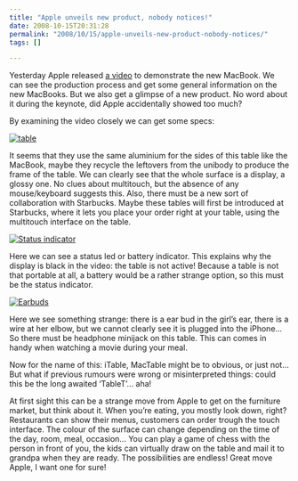 ```yaml
---
title: "Apple unveils new product, nobody notices!"
date: 2008-10-15T20:31:28
permalink: "2008/10/15/apple-unveils-new-product-nobody-notices/"
tags: []

---
```

Yesterday Apple released [a video](http://www.youtube.com/watch?v=9QvbKSg1EqQ "http://www.youtube.com/watch?v=9QvbKSg1EqQ") to demonstrate the new MacBook. We can see the production process and get some general information on the new MacBooks. But we also get a glimpse of a new product. No word about it during the keynote, did Apple accidentally showed too much?

By examining the video closely we can get some specs:

[![](@images/posts/2008/10/itable.png "table")](@images/posts/2008/10/itable.png)

It seems that they use the same aluminium for the sides of this table like the MacBook, maybe they recycle the leftovers from the unibody to produce the frame of the table. We can clearly see that the whole surface is a display, a glossy one. No clues about multitouch, but the absence of any mouse/keyboard suggests this. Also, there must be a new sort of collaboration with Starbucks. Maybe these tables will first be introduced at Starbucks, where it lets you place your order right at your table, using the multitouch interface on the table.

[![](@images/posts/2008/10/itable-status-led.png "Status indicator")](@images/posts/2008/10/itable-status-led.png)

Here we can see a status led or battery indicator. This explains why the display is black in the video: the table is not active! Because a table is not that portable at all, a battery would be a rather strange option, so this must be the status indicator.

[![](@images/posts/2008/10/itable-earbuds.png "Earbuds")](@images/posts/2008/10/itable-earbuds.png)

Here we see something strange: there is a ear bud in the girl’s ear, there is a wire at her elbow, but we cannot clearly see it is plugged into the iPhone… So there must be headphone minijack on this table. This can comes in handy when watching a movie during your meal.

Now for the name of this: iTable, MacTable might be to obvious, or just not… But what if previous rumours were wrong or misinterpreted things: could this be the long awaited ‘TableT’… aha!

At first sight this can be a strange move from Apple to get on the furniture market, but think about it. When you’re eating, you mostly look down, right? Restaurants can show their menus, customers can order trough the touch interface. The colour of the surface can change depending on the time of the day, room, meal, occasion… You can play a game of chess with the person in front of you, the kids can virtually draw on the table and mail it to grandpa when they are ready. The possibilities are endless! Great move Apple, I want one for sure!
